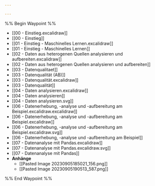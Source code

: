 ```yaml
---

---
```

%% Begin Waypoint %%
- [[00 - Einstieg.excalidraw]]
- [[00 - Einstieg]]
- [[01 - Einstieg - Maschinelles Lernen.excalidraw]]
- [[01 - Einstieg - Maschinelles Lernen]]
- [[02 - Daten aus heterogenen Quellen analysieren und aufbereiten.excalidraw]]
- [[02 - Daten aus heterogenen Quellen analysieren und aufbereiten]]
- [[03 - Datenqualitaet]]
- [[03 - Datenqualität (AB)]]
- [[03 - Datenqualität.excalidraw]]
- [[03 - Datenqualität]]
- [[04 - Daten analysieren.excalidraw]]
- [[04 - Daten analysieren]]
- [[04 - Daten analysieren.svg]]
- [[06 - Datenerhebung, -analyse und -aufbereitung am Beispiel.excalidraw.excalidraw]]
- [[06 - Datenerhebung, -analyse und -aufbereitung am Beispiel.excalidraw]]
- [[06 - Datenerhebung, -analyse und -aufbereitung am Beispiel.excalidraw.svg]]
- [[06 - Datenerhebung, -analyse und -aufbereitung am Beispiel]]
- [[07 - Datenanalyse mit Pandas.excalidraw]]
- [[07 - Datenanalyse mit Pandas.excalidraw.svg]]
- [[07 - Datenanalyse mit Pandas]]
- **Anhänge**
	- [[Pasted Image 20230905185021_156.png]]
	- [[Pasted Image 20230905190513_587.png]]

%% End Waypoint %%